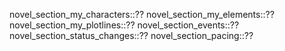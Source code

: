 novel_section_my_characters::??
novel_section_my_elements::??
novel_section_my_plotlines::??
novel_section_events::??
novel_section_status_changes::??
novel_section_pacing::??
